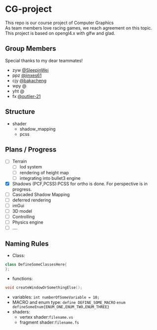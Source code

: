 # CG-project 
This repo is our course project of Computer Graphics   
As team members love racing games, we reach agreement on this topic.   
This project is based on opengl4.x with glfw and glad. 
## Group Members 
Special thanks to my dear teammates! 
+  zyw [@SleepinWei](https://github.com/SleepinWei) 
+  ppz [@jinxes61](https://github.com/jinxes61)
+  cjy [@bakacheng](https://github.com/bakacheng) 
+  wpy @ 
+  yht @ 
+  fx [@outlier-21](https://github.com/outlier-21) 
## Structure 
+  shader 
    +  shadow_mapping
    +  pcss
## Plans / Progress 
- [ ] Terrain 
    - [ ] lod system 
    - [ ] rendering of height map  
    - [ ] integrating into bullet3 engine 
- [x] Shadows (PCF,PCSS):PCSS for ortho is done. For perspective is in progress. 
- [ ] Cascaded Shadow Mapping   
- [ ] deferred rendering 
- [ ] imGui 
- [ ] 3D model 
- [ ] Controlling 
- [ ] Physics engine 
- [ ] .... 
## Naming Rules 
+   Class: 
```C++
class DefineSomeClassesHere{
};
```
+   functions:
```C++
void createWindowOrSomethingElse();
```
+   variables:
`int numberOfSomeVariable = 10;`
+   MACRO and enum type:
`define DEFINE_SOME_MACRO`
`enum defineSomeEnum{ENUM_ONE,ENUM_TWO,ENUM_THREE}`
+   shaders: 
    +   vertex shader:`filename.vs`
    +   fragment shader:`filename.fs`
